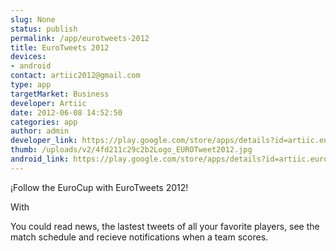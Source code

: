 ```yaml
--- 
slug: None
status: publish
permalink: /app/eurotweets-2012
title: EuroTweets 2012
devices: 
- android
contact: artiic2012@gmail.com
type: app
targetMarket: Business
developer: Artiic
date: 2012-06-08 14:52:50
categories: app
author: admin
developer_link: https://play.google.com/store/apps/details?id=artiic.euroTweets2012
thumb: /uploads/v2/4fd211c29c2b2Logo_EUROTweet2012.jpg
android_link: https://play.google.com/store/apps/details?id=artiic.euroTweets2012&hl=en
---
```



¡Follow the EuroCup with EuroTweets 2012!  

With   

You could read news, the lastest tweets of all your favorite players, see the match schedule and recieve notifications when a team scores.  


